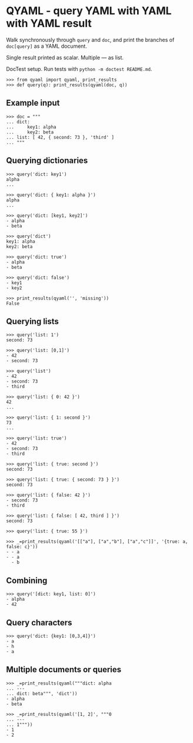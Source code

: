 QYAML - query YAML with YAML with YAML result
=============================================

Walk synchronously through `query` and `doc`, and print the branches of `doc[query]` as a YAML document.

Single result printed as scalar. Multiple — as list.

DocTest setup. Run tests with `python -m doctest README.md`.

    >>> from qyaml import qyaml, print_results
    >>> def query(q): print_results(qyaml(doc, q))

Example input
-------------

    >>> doc = """
    ... dict:
    ...     key1: alpha
    ...     key2: beta
    ... list: [ 42, { second: 73 }, 'third' ]
    ... """

Querying dictionaries
---------------------

    >>> query('dict: key1')
    alpha
    ...

    >>> query('dict: { key1: alpha }')
    alpha
    ...

    >>> query('dict: [key1, key2]')
    - alpha
    - beta

    >>> query('dict')
    key1: alpha
    key2: beta

    >>> query('dict: true')
    - alpha
    - beta

    >>> query('dict: false')
    - key1
    - key2

    >>> print_results(qyaml('', 'missing'))
    False

Querying lists
---------------

    >>> query('list: 1')
    second: 73

    >>> query('list: [0,1]')
    - 42
    - second: 73

    >>> query('list')
    - 42
    - second: 73
    - third

    >>> query('list: { 0: 42 }')
    42
    ...

    >>> query('list: { 1: second }')
    73
    ...

    >>> query('list: true')
    - 42
    - second: 73
    - third

    >>> query('list: { true: second }')
    second: 73

    >>> query('list: { true: { second: 73 } }')
    second: 73

    >>> query('list: { false: 42 }')
    - second: 73
    - third

    >>> query('list: { false: [ 42, third ] }')
    second: 73

    >>> query('list: { true: 55 }')

    >>> _=print_results(qyaml('[["a"], ["a","b"], ["a","c"]]', '{true: a, false: c}'))
    - - a
    - - a
      - b

Combining
---------

    >>> query('[dict: key1, list: 0]')
    - alpha
    - 42

Query characters
----------------

    >>> query('dict: {key1: [0,3,4]}')
    - a
    - h
    - a

Multiple documents or queries
------------------------------

    >>> _=print_results(qyaml("""dict: alpha
    ... ---
    ... dict: beta""", 'dict'))
    - alpha
    - beta

    >>> _=print_results(qyaml('[1, 2]', """0
    ... ---
    ... 1"""))
    - 1
    - 2
